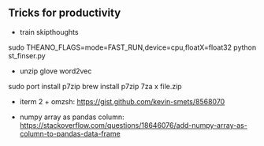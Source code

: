 Tricks for productivity
----

- train skipthoughts

sudo THEANO_FLAGS=mode=FAST_RUN,device=cpu,floatX=float32 python st_finser.py


- unzip glove word2vec

sudo port install p7zip
brew install p7zip
7za x file.zip

- iterm 2 + omzsh: https://gist.github.com/kevin-smets/8568070

- numpy array as pandas column: https://stackoverflow.com/questions/18646076/add-numpy-array-as-column-to-pandas-data-frame
